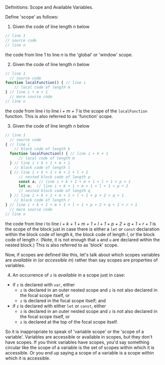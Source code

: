 Definitions: Scope and Available Variables.

Define 'scope' as follows:

1. Given the code of line length _n_ below

```js
// line 1
// source code
// line n
```

the code from line 1 to line _n_ is the 'global' or 'window' scope.

2. Given the code of line length _n_ below

```js
// line 1
  // source code
function localFunction() { // line i
    // local code of length m
} // line i + m + 1
  // more source code
// line n
```

the code from line _i_ to line _i + m + 1_ is the scope of the `localFunction` function. This is also referred to as 'function' scope.

3. Given the code of line length _n_ below

```js
// line 1
  // source code
{ // line i
    // block code of length k
  function localFunction() { // line i + k + 1
      // local code of length m
  } // line i + k + 1 + m + 1
    // block code of length l
  { // line i + k + 1 + m + 1 + l + 1
      // nested block code of length p
      const a; // line i + k + 1 + m + 1 + l + 1 + p + 1
      let u;  // line i + k + 1 + m + 1 + l + 1 + p + 2
      // nested block code of length q
  } // line i + k + 1 + m + 1 + l + 1 + p + 2 + q + 1
    // block code of length r
} // line i + k + 1 + m + 1 + l + 1 + p + 2 + q + 1 + r + 1
  // more source code
// line n
```

the code from line _i_ to line _i + k + 1 + m + 1 + l + 1 + p + 2 + q + 1 + r + 1_ is the scope of the block just in case there is either a `let` or `const` declaration within the block code of length _k_, the block code of length _l_, or the block code of length _r_. (Note, it is not enough that `a` and `u` are declared within the nested block.) This is also referred to as 'block' scope.

Now, if scopes are defined like this, let's talk about which scopes variables are _available in_ (or _accessible in_) rather than say scopes are properties of variables.

4. An occurrence of `z` is _available in_ a scope just in case:
  - if `z` is declared with `var`, either
    - `z` is declared in an outer nested scope and `z` is not also declared in the focal scope itself, or
    - `z` is declared in the focal scope itself; and
  - if `z` is declared with either `let` or `const`, either
    - `z` is declared in an outer nested scope and `z` is not also declared in the focal scope itself, or
    - `z` is declared at the top of the focal scope itself.

So it is inappropriate to speak of 'variable scope' or the 'scope of a variable'. Variables are accessible or available in scopes, but they don't have scopes. If you think variables have scopes, you'd say something circular like the scope of a variable is the set of scopes within which it is accessible. Or you end up saying a scope of a variable is a scope within which it is accessible.
